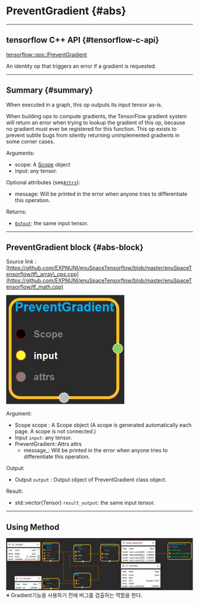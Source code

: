 # PreventGradient {#abs}

---

## tensorflow C++ API {#tensorflow-c-api}

[tensorflow::ops::PreventGradient](https://www.tensorflow.org/api_docs/cc/class/tensorflow/ops/prevent-gradient.html)

An identity op that triggers an error if a gradient is requested.

---

## Summary {#summary}

When executed in a graph, this op outputs its input tensor as-is.

When building ops to compute gradients, the TensorFlow gradient system will return an error when trying to lookup the gradient of this op, because no gradient must ever be registered for this function. This op exists to prevent subtle bugs from silently returning unimplemented gradients in some corner cases.

Arguments:

* scope: A [Scope](https://www.tensorflow.org/api_docs/cc/class/tensorflow/scope.html#classtensorflow_1_1_scope) object
* input: any tensor.

Optional attributes \(see[`Attrs`](https://www.tensorflow.org/api_docs/cc/struct/tensorflow/ops/prevent-gradient/attrs.html#structtensorflow_1_1ops_1_1_prevent_gradient_1_1_attrs)\):

* message: Will be printed in the error when anyone tries to differentiate this operation.

Returns:

* [`Output`](https://www.tensorflow.org/api_docs/cc/class/tensorflow/output.html#classtensorflow_1_1_output): the same input tensor.

---

## PreventGradient block {#abs-block}

Source link :[https://github.com/EXPNUNI/enuSpaceTensorflow/blob/master/enuSpaceTensorflow/tf\_array\_ops.cpp](https://github.com/EXPNUNI/enuSpaceTensorflow/blob/master/enuSpaceTensorflow/tf_math.cpp)

![](/assets/array_ops/preventgradient1.png)

Argument:

* Scope scope : A Scope object \(A scope is generated automatically each page. A scope is not connected.\)
* Input `input`: any tensor.
* PreventGradient::Attrs attrs
  * message\_: Will be printed in the error when anyone tries to differentiate this operation.

Output:

* Output `output` : Output object of PreventGradient class object.

Result:

* std::vector\(Tensor\) `result_output`: the same input tensor.

---

## Using Method

![](/assets/array_ops/preventgradient2.png)※ Gradient기능을 사용하기 전에 버그를 검출하는 역할을 한다.

